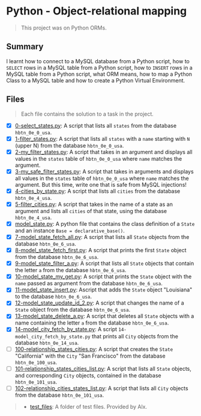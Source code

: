 # Python - Object-relational mapping

> This project was on Python ORMs.

## Summary

I learnt how to connect to a MySQL database from a Python script, how to `SELECT` rows in a MySQL table from a Python script, how to `INSERT` rows in a MySQL table from a Python script, what ORM means, how to map a Python Class to a MySQL table and how to create a Python Virtual Environment.

## Files

> Each file contains the solution to a task in the project.

- [x] [0-select_states.py](https://github.com/Ebube-Ochemba/alx-higher_level_programming/blob/master/0x0F-python-object_relational_mapping/0-select_states.py): A script that lists all `states` from the database `hbtn_0e_0_usa`.
- [x] [1-filter_states.py](https://github.com/Ebube-Ochemba/alx-higher_level_programming/blob/master/0x0F-python-object_relational_mapping/1-filter_states.py): A script that lists all `states` with a `name` starting with `N` (upper N) from the database `hbtn_0e_0_usa`.
- [x] [2-my_filter_states.py](https://github.com/Ebube-Ochemba/alx-higher_level_programming/blob/master/0x0F-python-object_relational_mapping/2-my_filter_states.py): A script that takes in an argument and displays all values in the `states` table of `hbtn_0e_0_usa` where `name` matches the argument.
- [x] [3-my_safe_filter_states.py](https://github.com/Ebube-Ochemba/alx-higher_level_programming/blob/master/0x0F-python-object_relational_mapping/3-my_safe_filter_states.py): A script that takes in arguments and displays all values in the `states` table of `hbtn_0e_0_usa` where `name` matches the argument. But this time, write one that is safe from MySQL injections!
- [x] [4-cities_by_state.py](https://github.com/Ebube-Ochemba/alx-higher_level_programming/blob/master/0x0F-python-object_relational_mapping/4-cities_by_state.py): A script that lists all `cities` from the database `hbtn_0e_4_usa`.
- [x] [5-filter_cities.py](https://github.com/Ebube-Ochemba/alx-higher_level_programming/blob/master/0x0F-python-object_relational_mapping/5-filter_cities.py): A script that takes in the name of a state as an argument and lists all `cities` of that state, using the database `hbtn_0e_4_usa`.
- [x] [model_state.py](https://github.com/Ebube-Ochemba/alx-higher_level_programming/blob/master/0x0F-python-object_relational_mapping/model_state.py): A python file that contains the class definition of a `State` and an instance `Base = declarative_base()`.
- [x] [7-model_state_fetch_all.py](https://github.com/Ebube-Ochemba/alx-higher_level_programming/blob/master/0x0F-python-object_relational_mapping/7-model_state_fetch_all.py): A script that lists all `State` objects from the database `hbtn_0e_6_usa`.
- [x] [8-model_state_fetch_first.py](https://github.com/Ebube-Ochemba/alx-higher_level_programming/blob/master/0x0F-python-object_relational_mapping/8-model_state_fetch_first.py): A script that prints the first `State` object from the database `hbtn_0e_6_usa`.
- [x] [9-model_state_filter_a.py](https://github.com/Ebube-Ochemba/alx-higher_level_programming/blob/master/0x0F-python-object_relational_mapping/9-model_state_filter_a.py): A script that lists all `State` objects that contain the letter `a` from the database `hbtn_0e_6_usa`.
- [x] [10-model_state_my_get.py](https://github.com/Ebube-Ochemba/alx-higher_level_programming/blob/master/0x0F-python-object_relational_mapping/10-model_state_my_get.py): A script that prints the `State` object with the `name` passed as argument from the database `hbtn_0e_6_usa`.
- [x] [11-model_state_insert.py](https://github.com/Ebube-Ochemba/alx-higher_level_programming/blob/master/0x0F-python-object_relational_mapping/11-model_state_insert.py): Ascript that adds the `State` object "Louisiana" to the database `hbtn_0e_6_usa`.
- [x] [12-model_state_update_id_2.py](https://github.com/Ebube-Ochemba/alx-higher_level_programming/blob/master/0x0F-python-object_relational_mapping/12-model_state_update_id_2.py): A script that changes the name of a `State` object from the database `hbtn_0e_6_usa`.
- [x] [13-model_state_delete_a.py](https://github.com/Ebube-Ochemba/alx-higher_level_programming/blob/master/0x0F-python-object_relational_mapping/13-model_state_delete_a.py): A script that deletes all `State` objects with a name containing the letter `a` from the database `hbtn_0e_6_usa`.
- [x] [14-model_city_fetch_by_state.py](https://github.com/Ebube-Ochemba/alx-higher_level_programming/blob/master/0x0F-python-object_relational_mapping/14-model_city_fetch_by_state.py): A  script `14-model_city_fetch_by_state.py` that prints all `City` objects from the database `hbtn_0e_14_usa`.
- [ ] [100-relationship_states_cities.py](https://github.com/Ebube-Ochemba/alx-higher_level_programming/blob/master/0x0F-python-object_relational_mapping/100-relationship_states_cities.py): A script that creates the `State` "California" with the `City` "San Francisco" from the database `hbtn_0e_100_usa`.
- [ ] [101-relationship_states_cities_list.py](https://github.com/Ebube-Ochemba/alx-higher_level_programming/blob/master/0x0F-python-object_relational_mapping/101-relationship_states_cities_list.py): A script that lists all `State` objects, and corresponding `City` objects, contained in the database `hbtn_0e_101_usa`.
- [ ] [102-relationship_cities_states_list.py](https://github.com/Ebube-Ochemba/alx-higher_level_programming/blob/master/0x0F-python-object_relational_mapping/102-relationship_cities_states_list.py): A script that lists all `City` objects from the database `hbtn_0e_101_usa`.

> - [test_files](https://github.com/Ebube-Ochemba/alx-higher_level_programming/tree/master/0x0F-python-object_relational_mapping/test_files): A folder of test files. Provided by Alx.
